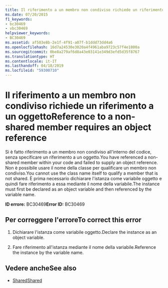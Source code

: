 ```yaml
---
title: Il riferimento a un membro non condiviso richiede un riferimento a un oggetto
ms.date: 07/20/2015
f1_keywords:
- bc30469
- vbc30469
helpviewer_keywords:
- BC30469
ms.assetid: af503e8b-2e1f-4f91-a07f-b1ddd73dd4a6
ms.openlocfilehash: 16d7a24530e3020a4f4961aba9723c57f4e1800a
ms.sourcegitcommit: 0be8a279af6d8a43e03141e349d3efd5d35f8767
ms.translationtype: HT
ms.contentlocale: it-IT
ms.lasthandoff: 04/18/2019
ms.locfileid: "59300710"
---
```

# <a name="reference-to-a-non-shared-member-requires-an-object-reference"></a><span data-ttu-id="d7f01-102">Il riferimento a un membro non condiviso richiede un riferimento a un oggetto</span><span class="sxs-lookup"><span data-stu-id="d7f01-102">Reference to a non-shared member requires an object reference</span></span>
<span data-ttu-id="d7f01-103">Si è fatto riferimento a un membro non condiviso all'interno del codice, senza specificare un riferimento a un oggetto.</span><span class="sxs-lookup"><span data-stu-id="d7f01-103">You have referenced a non-shared member within your code and failed to supply an object reference.</span></span> <span data-ttu-id="d7f01-104">Non è possibile usare il nome della classe per qualificare un membro non condiviso.</span><span class="sxs-lookup"><span data-stu-id="d7f01-104">You cannot use the class name itself to qualify a member that is not shared.</span></span> <span data-ttu-id="d7f01-105">È prima necessario dichiarare l'istanza come variabile oggetto e quindi fare riferimento a essa mediante il nome della variabile.</span><span class="sxs-lookup"><span data-stu-id="d7f01-105">The instance must first be declared as an object variable and then referenced by the variable name.</span></span>  
  
 <span data-ttu-id="d7f01-106">**ID errore:** BC30469</span><span class="sxs-lookup"><span data-stu-id="d7f01-106">**Error ID:** BC30469</span></span>  
  
## <a name="to-correct-this-error"></a><span data-ttu-id="d7f01-107">Per correggere l'errore</span><span class="sxs-lookup"><span data-stu-id="d7f01-107">To correct this error</span></span>  
  
1. <span data-ttu-id="d7f01-108">Dichiarare l'istanza come variabile oggetto.</span><span class="sxs-lookup"><span data-stu-id="d7f01-108">Declare the instance as an object variable.</span></span>  
  
2. <span data-ttu-id="d7f01-109">Fare riferimento all'istanza mediante il nome della variabile.</span><span class="sxs-lookup"><span data-stu-id="d7f01-109">Reference the instance by the variable name.</span></span>  
  
## <a name="see-also"></a><span data-ttu-id="d7f01-110">Vedere anche</span><span class="sxs-lookup"><span data-stu-id="d7f01-110">See also</span></span>

- [<span data-ttu-id="d7f01-111">Shared</span><span class="sxs-lookup"><span data-stu-id="d7f01-111">Shared</span></span>](../../visual-basic/language-reference/modifiers/shared.md)
